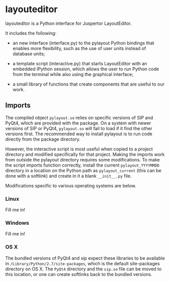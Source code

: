 # layouteditor

layouteditor is a Python interface for Juspertor LayoutEditor.

It includes the following:
 
- an new interface (interface.py) to the pylayout Python bindings that enables more 
flexibility, such as the use of user units instead of database units;
 
- a template script (interactive.py) that starts LayoutEditor with an embedded IPython session, 
which allows the user to run Python code from the terminal while also using the graphical interface; 

- a small library of functions that create components that are useful to our work. 


## Imports

The compiled object `pylayout.so` relies on specific versions of SIP and PyQt4, which are provided with the package. 
On a system with newer versions of SIP or PyQt4, `pylayout.so` will fail to load if it find the other versions first.
The recommended way to install pylayout is to run code directly from the package directory.

However, the interactive script is most useful when copied to a project directory and modified specifically for that 
project. Making the imports work from outside the pylayout directory requires some modifications. To make the script 
imports function correctly, install the current `pylayout_YYYYMMDD` directory in a location on the Python path as 
`pylayout_current` (this can be done with a softlink) and create in it a blank `__init__.py` file.

Modifications specific to various operating systems are below.

### Linux

Fill me in!

### Windows

Fill me in!

### OS X

The bundled versions of PyQt4 and sip expect these libraries to be available in `/Library/Python/2.7/site-packages`, 
which is the default site-packages directory on OS X. The `PyQt4` directory and the `sip.so` file can be moved to 
this location, or one can create softlinks back to the bundled versions.

